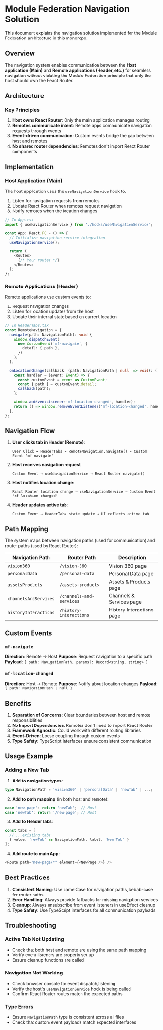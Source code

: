 # Module Federation Navigation Solution

This document explains the navigation solution implemented for the Module Federation architecture in this monorepo.

## Overview

The navigation system enables communication between the **Host application (Main)** and **Remote applications (Header, etc.)** for seamless navigation without violating the Module Federation principle that only the host should own the React Router.

## Architecture

### Key Principles

1. **Host owns React Router**: Only the main application manages routing
2. **Remotes communicate intent**: Remote apps communicate navigation requests through events
3. **Event-driven communication**: Custom events bridge the gap between host and remotes
4. **No shared router dependencies**: Remotes don't import React Router components

## Implementation

### Host Application (Main)

The host application uses the `useNavigationService` hook to:

1. Listen for navigation requests from remotes
2. Update React Router when remotes request navigation
3. Notify remotes when the location changes

```typescript
// In App.tsx
import { useNavigationService } from './hooks/useNavigationService';

const App: React.FC = () => {
  // Initialize navigation service integration
  useNavigationService();

  return (
    <Routes>
      {/* Your routes */}
    </Routes>
  );
};
```

### Remote Applications (Header)

Remote applications use custom events to:

1. Request navigation changes
2. Listen for location updates from the host
3. Update their internal state based on current location

```typescript
// In HeaderTabs.tsx
const RemoteNavigation = {
  navigate(path: NavigationPath): void {
    window.dispatchEvent(
      new CustomEvent('mf-navigate', {
        detail: { path },
      })
    );
  },

  onLocationChange(callback: (path: NavigationPath | null) => void): () => void {
    const handler = (event: Event) => {
      const customEvent = event as CustomEvent;
      const { path } = customEvent.detail;
      callback(path);
    };

    window.addEventListener('mf-location-changed', handler);
    return () => window.removeEventListener('mf-location-changed', handler);
  },
};
```

## Navigation Flow

1. **User clicks tab in Header (Remote)**:

   ```
   User Click → HeaderTabs → RemoteNavigation.navigate() → Custom Event 'mf-navigate'
   ```

2. **Host receives navigation request**:

   ```
   Custom Event → useNavigationService → React Router navigate()
   ```

3. **Host notifies location change**:

   ```
   React Router location change → useNavigationService → Custom Event 'mf-location-changed'
   ```

4. **Header updates active tab**:
   ```
   Custom Event → HeaderTabs state update → UI reflects active tab
   ```

## Path Mapping

The system maps between navigation paths (used for communication) and router paths (used by React Router):

| Navigation Path       | Router Path              | Description               |
| --------------------- | ------------------------ | ------------------------- |
| `vision360`           | `/vision-360`            | Vision 360 page           |
| `personalData`        | `/personal-data`         | Personal Data page        |
| `assetsProducts`      | `/assets-products`       | Assets & Products page    |
| `channelsAndServices` | `/channels-and-services` | Channels & Services page  |
| `historyInteractions` | `/history-interactions`  | History Interactions page |

## Custom Events

### `mf-navigate`

**Direction**: Remote → Host
**Purpose**: Request navigation to a specific path
**Payload**: `{ path: NavigationPath, params?: Record<string, string> }`

### `mf-location-changed`

**Direction**: Host → Remote
**Purpose**: Notify about location changes
**Payload**: `{ path: NavigationPath | null }`

## Benefits

1. **Separation of Concerns**: Clear boundaries between host and remote responsibilities
2. **No Import Dependencies**: Remotes don't need to import React Router
3. **Framework Agnostic**: Could work with different routing libraries
4. **Event-Driven**: Loose coupling through custom events
5. **Type Safety**: TypeScript interfaces ensure consistent communication

## Usage Example

### Adding a New Tab

1. **Add to navigation types**:

```typescript
type NavigationPath = 'vision360' | 'personalData' | 'newTab' | ...;
```

2. **Add to path mapping** (in both host and remote):

```typescript
case 'new-page': return 'newTab';  // Host
case 'newTab': return '/new-page'; // Host
```

3. **Add to HeaderTabs**:

```typescript
const tabs = [
  // ...existing tabs
  { value: 'newTab' as NavigationPath, label: 'New Tab' },
];
```

4. **Add route to main App**:

```typescript
<Route path="new-page/*" element={<NewPage />} />
```

## Best Practices

1. **Consistent Naming**: Use camelCase for navigation paths, kebab-case for router paths
2. **Error Handling**: Always provide fallbacks for missing navigation services
3. **Cleanup**: Always unsubscribe from event listeners in useEffect cleanup
4. **Type Safety**: Use TypeScript interfaces for all communication payloads

## Troubleshooting

### Active Tab Not Updating

- Check that both host and remote are using the same path mapping
- Verify event listeners are properly set up
- Ensure cleanup functions are called

### Navigation Not Working

- Check browser console for event dispatch/listening
- Verify the host's `useNavigationService` hook is being called
- Confirm React Router routes match the expected paths

### Type Errors

- Ensure `NavigationPath` type is consistent across all files
- Check that custom event payloads match expected interfaces
